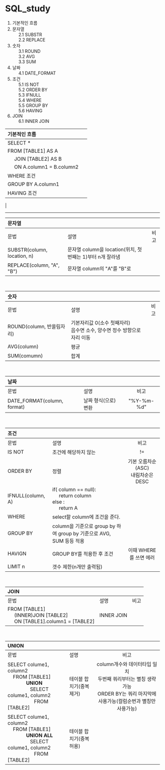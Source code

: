 # SQL_study
 1. 기본적인 흐름
 2. 문자열
<br>&nbsp;&nbsp;&nbsp;&nbsp; 2.1  SUBSTR
<br>&nbsp;&nbsp;&nbsp;&nbsp; 2.2 REPLACE
 3. 숫자
<br>&nbsp;&nbsp;&nbsp;&nbsp; 3.1 ROUND
<br>&nbsp;&nbsp;&nbsp;&nbsp; 3.2 AVG
<br>&nbsp;&nbsp;&nbsp;&nbsp; 3.3 SUM
 4. 날짜
<br>&nbsp;&nbsp;&nbsp;&nbsp; 4.1 DATE_FORMAT
 5. 조건
<br>&nbsp;&nbsp;&nbsp;&nbsp; 5.1 IS NOT
<br>&nbsp;&nbsp;&nbsp;&nbsp; 5.2 ORDER BY
<br>&nbsp;&nbsp;&nbsp;&nbsp; 5.3 IFNULL
<br>&nbsp;&nbsp;&nbsp;&nbsp; 5.4 WHERE
<br>&nbsp;&nbsp;&nbsp;&nbsp; 5.5 GROUP BY
<br>&nbsp;&nbsp;&nbsp;&nbsp; 5.6 HAVING
 6. JOIN
<br>&nbsp;&nbsp;&nbsp;&nbsp; 6.1 INNER JOIN

기본적인 흐름|&nbsp;
:---|:---
SELECT *| 
FROM [TABLE1] AS A|
&nbsp;&nbsp;&nbsp;&nbsp; JOIN [TABLE2] AS B|
&nbsp;&nbsp;&nbsp;&nbsp; ON A.column1 = B.column2|
WHERE 조건|
GROUP BY A.column1|
HAVING 조건|
|
<br>

-------------------------------------------------------

문자열|&nbsp;|&nbsp;
:---|:---|:---:
문법|설명|비고 
SUBSTR(column, location, n)|문자열 column을 location(위치, 첫번째는 1)부터 n개 잘라냄|
REPLACE(column, "A", "B")|문자열 column의 "A"를 "B"로 |
<br>

숫자|&nbsp;|&nbsp;
:---|:---|:---:
문법|설명|비고 
ROUND(column, 반올림자리) | 기본자리값 0(소수 첫째자리) <br> 음수면 소수, 양수면 정수 방향으로 자리 이동
AVG(column) | 평균 |
SUM(comumn) | 합계 |
<br>

날짜|&nbsp;|&nbsp;
:---|:---|:---:
문법|설명|비고 
DATE_FORMAT(column, format) | 날짜 형식(으로) 변환 | "%Y-%m-%d"
<br>

조건|&nbsp;|&nbsp;
:---|:---|:---:
문법|설명|비고 
IS NOT | 조건에 해당하지 않는 | !=    
ORDER BY | 정렬 | 기본 오름차순(ASC) <br>내림차순은 DESC                       
IFNULL(column, A) | if( column == null): <br> &nbsp;&nbsp;&nbsp;&nbsp; return column <br> else : <br> &nbsp;&nbsp;&nbsp;&nbsp; return A 
WHERE | select할 column에 조건을 준다.
GROUP BY | column을 기준으로 group by 하여 group by 기준으로 AVG, SUM 등등 적용
HAVIGN | GROUP BY를 적용한 후 조건 | 이때 WHERE를 쓰면 에러
LIMIT n | 갯수 제한(n개만 출력됨) | 
<br>

JOIN|&nbsp;|&nbsp;
:---|:---|:---:
문법|설명|비고 
FROM [TABLE1]  <br> &nbsp;&nbsp;&nbsp;&nbsp; (INNER)JOIN [TABLE2] <br> &nbsp;&nbsp;&nbsp;&nbsp; ON [TABLE1].column1 = [TABLE2] | INNER JOIN | 
<br>

UNION|&nbsp;|&nbsp;
:---|:---|:---:
문법|설명|비고 
SELECT colume1, column2 <br> &nbsp;&nbsp;&nbsp;&nbsp;FROM [TABLE1]  <br> &nbsp;&nbsp;&nbsp;&nbsp; &nbsp;&nbsp;&nbsp;&nbsp;&nbsp;&nbsp;&nbsp;&nbsp; **UNION** <br> &nbsp;&nbsp;&nbsp;&nbsp;&nbsp;&nbsp;&nbsp;&nbsp;&nbsp;&nbsp;&nbsp;&nbsp;&nbsp;&nbsp;&nbsp;&nbsp; SELECT colume1, column2 <br> &nbsp;&nbsp;&nbsp;&nbsp;&nbsp;&nbsp;&nbsp;&nbsp;&nbsp;&nbsp;&nbsp;&nbsp;&nbsp;&nbsp;&nbsp;&nbsp;&nbsp;&nbsp;&nbsp;&nbsp;FROM [TABLE2]     | 테이블 합치기(중복제거) | column개수와 데이터타입 일치 <br> 두번째 쿼리부터는 별칭 생략 가능 <br> ORDER BY는 쿼리 마지막에 사용가능(컬럼순번과 별칭만 사용가능)
SELECT colume1, column2 <br> &nbsp;&nbsp;&nbsp;&nbsp;FROM [TABLE1]  <br> &nbsp;&nbsp;&nbsp;&nbsp; &nbsp;&nbsp;&nbsp;&nbsp;&nbsp;&nbsp;&nbsp;&nbsp; **UNION ALL** <br>  &nbsp;&nbsp;&nbsp;&nbsp;&nbsp;&nbsp;&nbsp;&nbsp;&nbsp;&nbsp;&nbsp;&nbsp;&nbsp;&nbsp;&nbsp;&nbsp; SELECT colume1, column2 <br> &nbsp;&nbsp;&nbsp;&nbsp;&nbsp;&nbsp;&nbsp;&nbsp;&nbsp;&nbsp;&nbsp;&nbsp;&nbsp;&nbsp;&nbsp;&nbsp;&nbsp;&nbsp;&nbsp;&nbsp;FROM [TABLE2]     | 테이블 합치기(중복허용) | 

